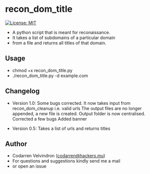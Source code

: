 # recon_dom_title
[![License: MIT](https://img.shields.io/badge/License-MIT-yellow.svg)](https://opensource.org/licenses/MIT)

* A python script that is meant for reconaissance.
* It takes a list of subdomains of a particular domain
* from a file and returns all titles of that domain.

## Usage
* chmod +x recon_dom_title.py
* ./recon_dom_title.py -d example.com

## Changelog
* Version 1.0: Some bugs corrected.
It now takes input from recon_dom_cleanup i.e. valid urls
The output files are no longer appended, a new file is created.
Output folder is now centralised.
Corrected a few bugs
Added banner

* Version 0.5: Takes a list of urls and returns titles

## Author
* Codarren Velvindron (codarren@hackers.mu)
* For questions and suggestions kindly send me a mail
* or open an issue
